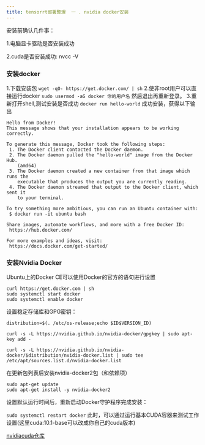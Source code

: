 ```yaml
---
title: tensorrt部署整理  一 . nvidia docker安装
---
```


安装前确认几件事：

1.电脑显卡驱动是否安装成功

2.cuda是否安装成功: nvcc -V

### 安装docker 
1.下载安装包
`wget -qO- https://get.docker.com/ | sh`
2.使非root用户可以直接运行docker
`sudo usermod -aG docker 你的用户名`
然后退出再重新登录。
3.重新打开shell,测试安装是否成功
`docker run hello-world`
成功安装，获得以下输出

```
Hello from Docker!
This message shows that your installation appears to be working correctly.
 
To generate this message, Docker took the following steps:
 1. The Docker client contacted the Docker daemon.
 2. The Docker daemon pulled the "hello-world" image from the Docker Hub.
    (amd64)
 3. The Docker daemon created a new container from that image which runs the
    executable that produces the output you are currently reading.
 4. The Docker daemon streamed that output to the Docker client, which sent it
    to your terminal.
 
To try something more ambitious, you can run an Ubuntu container with:
 $ docker run -it ubuntu bash
 
Share images, automate workflows, and more with a free Docker ID:
 https://hub.docker.com/
 
For more examples and ideas, visit:
 https://docs.docker.com/get-started/
```

### 安装Nvidia Docker
Ubuntu上的Docker CE可以使用Docker的官方的语句进行设置

```shell
curl https://get.docker.com | sh
sudo systemctl start docker 
sudo systemctl enable docker
```

设置稳定存储库和GPG密钥：

```shell
distribution=$(. /etc/os-release;echo $ID$VERSION_ID)

curl -s -L https://nvidia.github.io/nvidia-docker/gpgkey | sudo apt-key add -

curl -s -L https://nvidia.github.io/nvidia-docker/$distribution/nvidia-docker.list | sudo tee /etc/apt/sources.list.d/nvidia-docker.list
```

在更新包列表后安装nvidia-docker2包（和依赖项）

```shell
sudo apt-get update
sudo apt-get install -y nvidia-docker2
```

设置默认运行时间后，重新启动Docker守护程序完成安装：

`sudo systemctl restart docker`
此时，可以通过运行基本CUDA容器来测试工作设置(这里cuda:10.1-base可以改成你自己的cuda版本)

[nvidiacuda仓库](https://hub.docker.com/r/nvidia/cuda/tags) 

